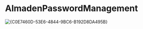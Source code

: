 # AlmadenPasswordManagement

![{C0E7460D-53E6-4844-9BC6-B192D8DA495B}](https://github.com/user-attachments/assets/03563c1b-90ad-46a5-ad67-5b5e0eee9ed3)
